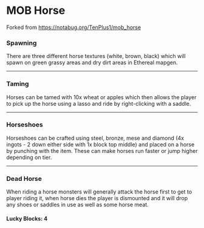 # MOB Horse
Forked from https://notabug.org/TenPlus1/mob_horse

### Spawning
There are three different horse textures (white, brown, black) which will spawn on green grassy areas and dry dirt areas in Ethereal mapgen.

---
### Taming
Horses can be tamed with 10x wheat or apples which then allows the player to pick up the horse using a lasso and ride by right-clicking with a saddle.

---
### Horseshoes
Horseshoes can be crafted using steel, bronze, mese and diamond (4x ingots - 2 down either side with 1x block top middle) and placed on a horse by punching with the item.  These can make horses run faster or jump higher depending on tier.

---
### Dead Horse
When riding a horse monsters will generally attack the horse first to get to player riding it, when horse dies the player is dismounted and it will drop any shoes or saddles in use as well as some horse meat.

#### Lucky Blocks: 4
